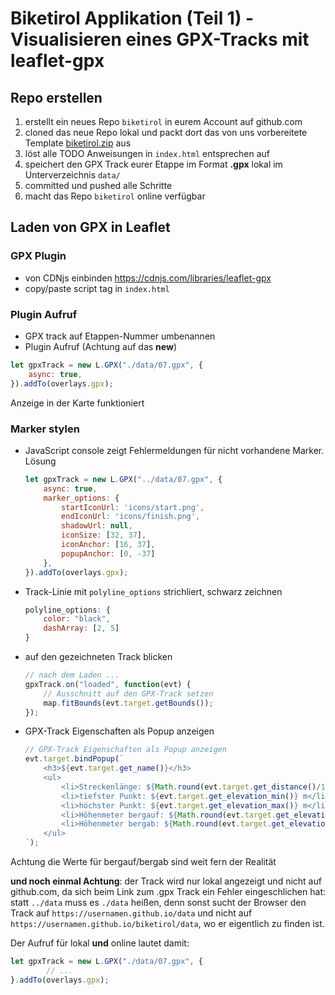 
# Biketirol Applikation (Teil 1) - Visualisieren eines GPX-Tracks mit leaflet-gpx

## Repo erstellen

1. erstellt ein neues Repo `biketirol` in eurem Account auf github.com
2. cloned das neue Repo lokal und packt dort das von uns vorbereitete Template [biketirol.zip](https://webmapping.github.io/templates/biketirol.zip) aus
3. löst alle TODO Anweisungen in `index.html` entsprechen auf
4. speichert den GPX Track eurer Etappe im Format **.gpx** lokal im Unterverzeichnis `data/`
5. committed und pushed alle Schritte
6. macht das Repo `biketirol` online verfügbar

## Laden von GPX in Leaflet

### GPX Plugin

* von CDNjs einbinden <https://cdnjs.com/libraries/leaflet-gpx>
* copy/paste script tag in `index.html`

### Plugin Aufruf

* GPX track auf Etappen-Nummer umbenannen
* Plugin Aufruf (Achtung auf das **new**)

```javascript
let gpxTrack = new L.GPX("./data/07.gpx", {
    async: true,
}).addTo(overlays.gpx);
```
Anzeige in der Karte funktioniert

### Marker stylen

* JavaScript console zeigt Fehlermeldungen für nicht vorhandene Marker. Lösung

    ```javascript
    let gpxTrack = new L.GPX("../data/07.gpx", {
        async: true,
        marker_options: {
            startIconUrl: 'icons/start.png',
            endIconUrl: 'icons/finish.png',
            shadowUrl: null,
            iconSize: [32, 37],
            iconAnchor: [16, 37],
            popupAnchor: [0, -37]
        },
    }).addTo(overlays.gpx);
    ```

* Track-Linie mit `polyline_options` strichliert, schwarz zeichnen

    ```javascript
    polyline_options: {
        color: "black",
        dashArray: [2, 5]
    }
    ```

* auf den gezeichneten Track blicken

    ```javascript
    // nach dem Laden ...
    gpxTrack.on("loaded", function(evt) {
        // Ausschnitt auf den GPX-Track setzen
        map.fitBounds(evt.target.getBounds());
    });
    ```

* GPX-Track Eigenschaften als Popup anzeigen

    ```javascript
    // GPX-Track Eigenschaften als Popup anzeigen
    evt.target.bindPopup(`
        <h3>${evt.target.get_name()}</h3>
        <ul>
            <li>Streckenlänge: ${Math.round(evt.target.get_distance()/1000)} km</li>
            <li>tiefster Punkt: ${evt.target.get_elevation_min()} m</li>
            <li>höchster Punkt: ${evt.target.get_elevation_max()} m</li>
            <li>Höhenmeter bergauf: ${Math.round(evt.target.get_elevation_gain())} m</li>
            <li>Höhenmeter bergab: ${Math.round(evt.target.get_elevation_loss())} m</li>
        </ul>
    `);
    ```

Achtung die Werte für bergauf/bergab sind weit fern der Realität

**und noch einmal Achtung**: der Track wird nur lokal angezeigt und nicht auf github.com, da sich beim Link zum .gpx Track ein Fehler eingeschlichen hat: statt `../data` muss es `./data` heißen, denn sonst sucht der Browser den Track auf `https://usernamen.github.io/data` und nicht auf `https://usernamen.github.io/biketirol/data`, wo er eigentlich zu finden ist.

Der Aufruf für lokal **und** online lautet damit:

```javascript
let gpxTrack = new L.GPX("./data/07.gpx", {
        // ...
}.addTo(overlays.gpx);
```

